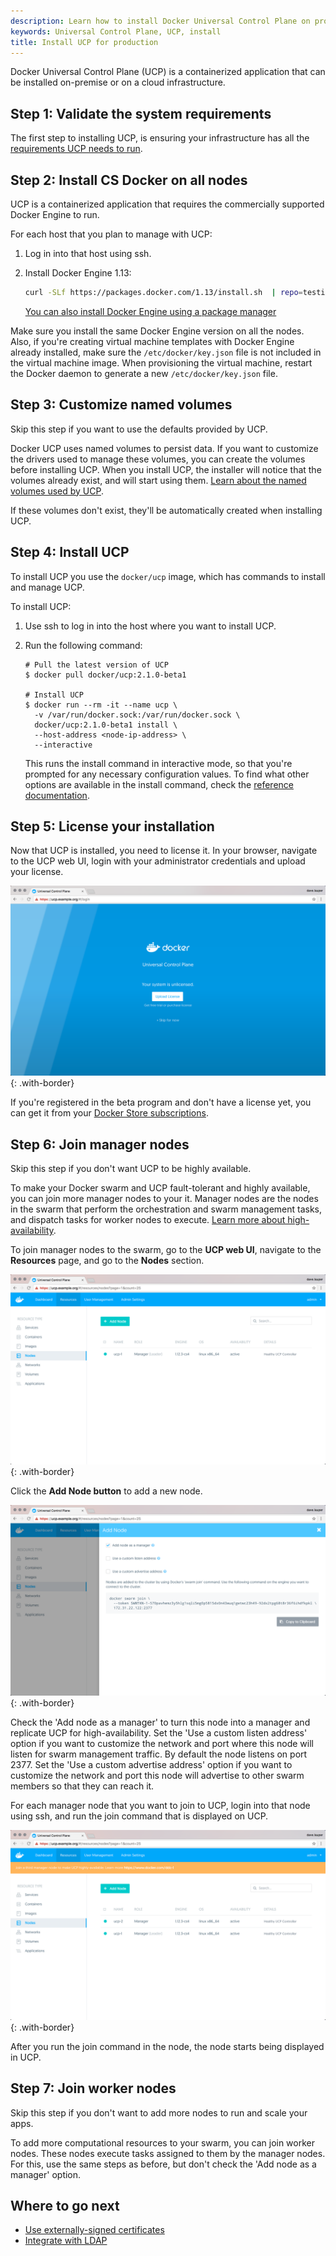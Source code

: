 ```yaml
---
description: Learn how to install Docker Universal Control Plane on production
keywords: Universal Control Plane, UCP, install
title: Install UCP for production
---
```


Docker Universal Control Plane (UCP) is a containerized application that can be
installed on-premise or on a cloud infrastructure.

## Step 1: Validate the system requirements

The first step to installing UCP, is ensuring your
infrastructure has all the [requirements UCP needs to run](system-requirements.md).


## Step 2: Install CS Docker on all nodes

UCP is a containerized application that requires the commercially supported
Docker Engine to run.

For each host that you plan to manage with UCP:

1.  Log in into that host using ssh.
2.  Install Docker Engine 1.13:

    ```bash
    curl -SLf https://packages.docker.com/1.13/install.sh  | repo=testing sh
    ```

    [You can also install Docker Engine using a package manager](/cs-engine/1.13/index.md)

Make sure you install the same Docker Engine version on all the nodes. Also,
if you're creating virtual machine templates with Docker Engine  already
installed, make sure the `/etc/docker/key.json` file is not included in the
virtual machine image. When provisioning the virtual machine, restart the Docker
daemon to generate a new `/etc/docker/key.json` file.

## Step 3: Customize named volumes

Skip this step if you want to use the defaults provided by UCP.

Docker UCP uses named volumes to persist data. If you want
to customize the drivers used to manage these volumes, you can create the
volumes before installing UCP. When you install UCP, the installer
will notice that the volumes already exist, and will start using them.
[Learn about the named volumes used by UCP](../architecture.md).

If these volumes don't exist, they'll be automatically created when installing
UCP.

## Step 4: Install UCP

To install UCP you use the `docker/ucp` image, which has commands to install and
manage UCP.

To install UCP:

1. Use ssh to log in into the host where you want to install UCP.

2.  Run the following command:

    ```none
    # Pull the latest version of UCP
    $ docker pull docker/ucp:2.1.0-beta1

    # Install UCP
    $ docker run --rm -it --name ucp \
      -v /var/run/docker.sock:/var/run/docker.sock \
      docker/ucp:2.1.0-beta1 install \
      --host-address <node-ip-address> \
      --interactive
    ```

    This runs the install command in interactive mode, so that you're
    prompted for any necessary configuration values.
    To find what other options are available in the install command, check the
    [reference documentation](../../reference/cli/install.md).

## Step 5: License your installation

Now that UCP is installed, you need to license it. In your browser, navigate
to the UCP web UI, login with your administrator credentials and upload your
license.

![](../images/install-production-1.png){: .with-border}

If you're registered in the beta program and don't have a license yet, you
can get it from your [Docker Store subscriptions](https://store.docker.com/?overlay=subscriptions).

<!-- If you don't have a license yet, [learn how to get a free trial license](license.md). -->

## Step 6: Join manager nodes

Skip this step if you don't want UCP to be highly available.

To make your Docker swarm and UCP fault-tolerant and highly available, you can
join more manager nodes to your it. Manager nodes are the nodes in the swarm
that perform the orchestration and swarm management tasks, and dispatch tasks
for worker nodes to execute.
[Learn more about high-availability](../high-availability/index.md).

To join manager nodes to the swarm, go to the **UCP web UI**, navigate to
the **Resources** page, and go to the **Nodes** section.

![](../images/install-production-2.png){: .with-border}

Click the **Add Node button** to add a new node.

![](../images/install-production-3.png){: .with-border}

Check the 'Add node as a manager' to turn this node into a manager and replicate
UCP for high-availability.
Set the 'Use a custom listen address' option if you want to customize the
network and port where this node will listen for swarm management traffic. By
default the node listens on port 2377.
Set the 'Use a custom advertise address' option if you want to customize the
network and port this node will advertise to other swarm members so that they
can reach it.

For each manager node that you want to join to UCP, login into that
node using ssh, and run the join command that is displayed on UCP.

![](../images/install-production-4.png){: .with-border}

After you run the join command in the node, the node starts being displayed
in UCP.

## Step 7: Join worker nodes

Skip this step if you don't want to add more nodes to run and scale your apps.

To add more computational resources to your swarm, you can join worker nodes.
These nodes execute tasks assigned to them by the manager nodes. For this,
use the same steps as before, but don't check the 'Add node as a manager'
option.

## Where to go next

* [Use externally-signed certificates](../configure/index.md)
* [Integrate with LDAP](../configure/integrate-with-ldap.md)
